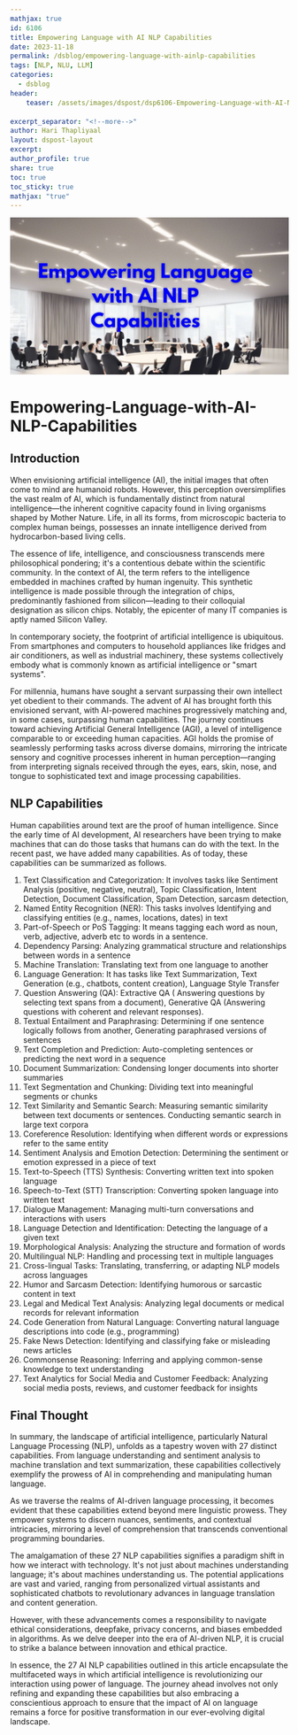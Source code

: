 ```yaml
---
mathjax: true
id: 6106
title: Empowering Language with AI NLP Capabilities
date: 2023-11-18
permalink: /dsblog/empowering-language-with-ainlp-capabilities
tags: [NLP, NLU, LLM]
categories:
  - dsblog
header:
    teaser: /assets/images/dspost/dsp6106-Empowering-Language-with-AI-NLP-Capabilities.jpg
    
excerpt_separator: "<!--more-->"   
author: Hari Thapliyaal   
layout: dspost-layout   
excerpt:   
author_profile: true   
share: true   
toc: true   
toc_sticky: true 
mathjax: "true"
---
```


![Empowering-Language-with-AI-NLP-Capabilities](/assets/images/dspost/dsp6106-Empowering-Language-with-AI-NLP-Capabilities.jpg)

# Empowering-Language-with-AI-NLP-Capabilities

## Introduction
When envisioning artificial intelligence (AI), the initial images that often come to mind are humanoid robots. However, this perception oversimplifies the vast realm of AI, which is fundamentally distinct from natural intelligence—the inherent cognitive capacity found in living organisms shaped by Mother Nature. Life, in all its forms, from microscopic bacteria to complex human beings, possesses an innate intelligence derived from hydrocarbon-based living cells.

The essence of life, intelligence, and consciousness transcends mere philosophical pondering; it's a contentious debate within the scientific community. In the context of AI, the term refers to the intelligence embedded in machines crafted by human ingenuity. This synthetic intelligence is made possible through the integration of chips, predominantly fashioned from silicon—leading to their colloquial designation as silicon chips. Notably, the epicenter of many IT companies is aptly named Silicon Valley.

In contemporary society, the footprint of artificial intelligence is ubiquitous. From smartphones and computers to household appliances like fridges and air conditioners, as well as industrial machinery, these systems collectively embody what is commonly known as artificial intelligence or "smart systems".

For millennia, humans have sought a servant surpassing their own intellect yet obedient to their commands. The advent of AI has brought forth this envisioned servant, with AI-powered machines progressively matching and, in some cases, surpassing human capabilities. The journey continues toward achieving Artificial General Intelligence (AGI), a level of intelligence comparable to or exceeding human capacities. AGI holds the promise of seamlessly performing tasks across diverse domains, mirroring the intricate sensory and cognitive processes inherent in human perception—ranging from interpreting signals received through the eyes, ears, skin, nose, and tongue to sophisticated text and image processing capabilities.

## NLP Capabilities
Human capabilities around text are the proof of human intelligence. Since the early time of AI development, AI researchers have been trying to make machines that can do those tasks that humans can do with the text. In the recent past, we have added many capabilities. As of today, these capabilities can be summarized as follows.

1. Text Classification and Categorization: It involves tasks like Sentiment Analysis (positive, negative, neutral), Topic Classification, Intent Detection, Document Classification, Spam Detection, sarcasm detection,
2. Named Entity Recognition (NER): This tasks involves Identifying and classifying entities (e.g., names, locations, dates) in text
3. Part-of-Speech or PoS Tagging: It means tagging each word as noun, verb, adjective, adverb etc to words in a sentence.
4. Dependency Parsing: Analyzing grammatical structure and relationships between words in a sentence
5. Machine Translation: Translating text from one language to another
6. Language Generation: It has tasks like Text Summarization, Text Generation (e.g., chatbots, content creation), Language Style Transfer
7. Question Answering (QA): Extractive QA ( Answering questions by selecting text spans from a document), Generative QA (Answering questions with coherent and relevant responses).
8. Textual Entailment and Paraphrasing: Determining if one sentence logically follows from another, Generating paraphrased versions of sentences
9. Text Completion and Prediction: Auto-completing sentences or predicting the next word in a sequence
10. Document Summarization: Condensing longer documents into shorter summaries
11. Text Segmentation and Chunking: Dividing text into meaningful segments or chunks
12. Text Similarity and Semantic Search: Measuring semantic similarity between text documents or sentences. Conducting semantic search in large text corpora
13. Coreference Resolution: Identifying when different words or expressions refer to the same entity
14. Sentiment Analysis and Emotion Detection: Determining the sentiment or emotion expressed in a piece of text
15. Text-to-Speech (TTS) Synthesis: Converting written text into spoken language
16. Speech-to-Text (STT) Transcription: Converting spoken language into written text
17. Dialogue Management: Managing multi-turn conversations and interactions with users
18. Language Detection and Identification: Detecting the language of a given text
19. Morphological Analysis: Analyzing the structure and formation of words
20. Multilingual NLP: Handling and processing text in multiple languages
21. Cross-lingual Tasks: Translating, transferring, or adapting NLP models across languages
22. Humor and Sarcasm Detection: Identifying humorous or sarcastic content in text
23. Legal and Medical Text Analysis: Analyzing legal documents or medical records for relevant information
24. Code Generation from Natural Language: Converting natural language descriptions into code (e.g., programming)
25. Fake News Detection: Identifying and classifying fake or misleading news articles
26. Commonsense Reasoning: Inferring and applying common-sense knowledge to text understanding
27. Text Analytics for Social Media and Customer Feedback: Analyzing social media posts, reviews, and customer feedback for insights

## Final Thought

In summary, the landscape of artificial intelligence, particularly Natural Language Processing (NLP), unfolds as a tapestry woven with 27 distinct capabilities. From language understanding and sentiment analysis to machine translation and text summarization, these capabilities collectively exemplify the prowess of AI in comprehending and manipulating human language.

As we traverse the realms of AI-driven language processing, it becomes evident that these capabilities extend beyond mere linguistic prowess. They empower systems to discern nuances, sentiments, and contextual intricacies, mirroring a level of comprehension that transcends conventional programming boundaries.

The amalgamation of these 27 NLP capabilities signifies a paradigm shift in how we interact with technology. It's not just about machines understanding language; it's about machines understanding us. The potential applications are vast and varied, ranging from personalized virtual assistants and sophisticated chatbots to revolutionary advances in language translation and content generation.

However, with these advancements comes a responsibility to navigate ethical considerations, deepfake, privacy concerns, and biases embedded in algorithms. As we delve deeper into the era of AI-driven NLP, it is crucial to strike a balance between innovation and ethical practice.

In essence, the 27 AI NLP capabilities outlined in this article encapsulate the multifaceted ways in which artificial intelligence is revolutionizing our interaction using power of language. The journey ahead involves not only refining and expanding these capabilities but also embracing a conscientious approach to ensure that the impact of AI on language remains a force for positive transformation in our ever-evolving digital landscape.


